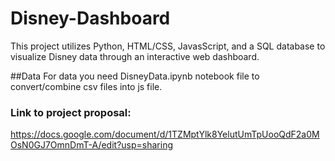 # Disney-Dashboard
This project utilizes Python, HTML/CSS, JavasScript, and a SQL database to visualize Disney data through an interactive web dashboard.  

##Data
For data you need DisneyData.ipynb notebook file to convert/combine csv files into js file.


### Link to project proposal:
https://docs.google.com/document/d/1TZMptYlk8YelutUmTpUooQdF2a0MOsN0GJ7OmnDmT-A/edit?usp=sharing
